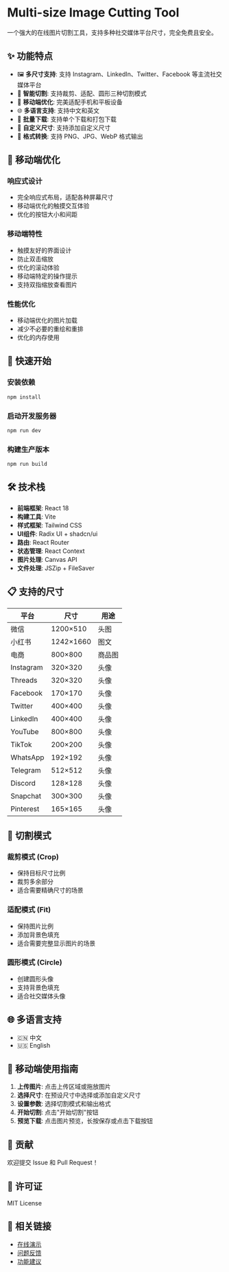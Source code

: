 # Multi-size Image Cutting Tool

一个强大的在线图片切割工具，支持多种社交媒体平台尺寸，完全免费且安全。

## ✨ 功能特点

- 🖼️ **多尺寸支持**: 支持 Instagram、LinkedIn、Twitter、Facebook 等主流社交媒体平台
- 🎯 **智能切割**: 支持裁剪、适配、圆形三种切割模式
- 📱 **移动端优化**: 完美适配手机和平板设备
- 🌐 **多语言支持**: 支持中文和英文
- 💾 **批量下载**: 支持单个下载和打包下载
- 🔧 **自定义尺寸**: 支持添加自定义尺寸
- 🎨 **格式转换**: 支持 PNG、JPG、WebP 格式输出

## 📱 移动端优化

### 响应式设计
- 完全响应式布局，适配各种屏幕尺寸
- 移动端优化的触摸交互体验
- 优化的按钮大小和间距

### 移动端特性
- 触摸友好的界面设计
- 防止双击缩放
- 优化的滚动体验
- 移动端特定的操作提示
- 支持双指缩放查看图片

### 性能优化
- 移动端优化的图片加载
- 减少不必要的重绘和重排
- 优化的内存使用

## 🚀 快速开始

### 安装依赖
```bash
npm install
```

### 启动开发服务器
```bash
npm run dev
```

### 构建生产版本
```bash
npm run build
```

## 🛠️ 技术栈

- **前端框架**: React 18
- **构建工具**: Vite
- **样式框架**: Tailwind CSS
- **UI组件**: Radix UI + shadcn/ui
- **路由**: React Router
- **状态管理**: React Context
- **图片处理**: Canvas API
- **文件处理**: JSZip + FileSaver

## 📋 支持的尺寸

| 平台 | 尺寸 | 用途 |
|------|------|------|
| 微信 | 1200×510 | 头图 |
| 小红书 | 1242×1660 | 图文 |
| 电商 | 800×800 | 商品图 |
| Instagram | 320×320 | 头像 |
| Threads | 320×320 | 头像 |
| Facebook | 170×170 | 头像 |
| Twitter | 400×400 | 头像 |
| LinkedIn | 400×400 | 头像 |
| YouTube | 800×800 | 头像 |
| TikTok | 200×200 | 头像 |
| WhatsApp | 192×192 | 头像 |
| Telegram | 512×512 | 头像 |
| Discord | 128×128 | 头像 |
| Snapchat | 300×300 | 头像 |
| Pinterest | 165×165 | 头像 |

## 🎨 切割模式

### 裁剪模式 (Crop)
- 保持目标尺寸比例
- 裁剪多余部分
- 适合需要精确尺寸的场景

### 适配模式 (Fit)
- 保持图片比例
- 添加背景色填充
- 适合需要完整显示图片的场景

### 圆形模式 (Circle)
- 创建圆形头像
- 支持背景色填充
- 适合社交媒体头像

## 🌐 多语言支持

- 🇨🇳 中文
- 🇺🇸 English

## 📱 移动端使用指南

1. **上传图片**: 点击上传区域或拖放图片
2. **选择尺寸**: 在预设尺寸中选择或添加自定义尺寸
3. **设置参数**: 选择切割模式和输出格式
4. **开始切割**: 点击"开始切割"按钮
5. **预览下载**: 点击图片预览，长按保存或点击下载按钮

## 🤝 贡献

欢迎提交 Issue 和 Pull Request！

## 📄 许可证

MIT License

## 🔗 相关链接

- [在线演示](https://your-domain.com)
- [问题反馈](https://github.com/your-repo/issues)
- [功能建议](https://github.com/your-repo/discussions)
